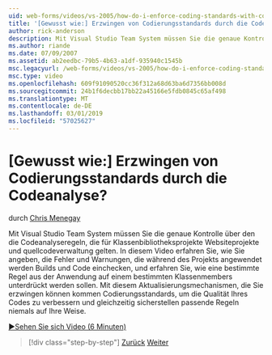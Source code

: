 ```yaml
---
uid: web-forms/videos/vs-2005/how-do-i-enforce-coding-standards-with-code-analysis
title: '[Gewusst wie:] Erzwingen von Codierungsstandards durch die Codeanalyse? | Microsoft-Dokumentation'
author: rick-anderson
description: Mit Visual Studio Team System müssen Sie die genaue Kontrolle über den die Codeanalyseregeln, die für Klassenbibliotheksprojekte Websiteprojekte und Co-Source-Code gelten...
ms.author: riande
ms.date: 07/09/2007
ms.assetid: ab2eedbc-79b5-4b63-a1df-935940c1545b
msc.legacyurl: /web-forms/videos/vs-2005/how-do-i-enforce-coding-standards-with-code-analysis
msc.type: video
ms.openlocfilehash: 609f91090520cc36f312a68d63ba6d7356bb008d
ms.sourcegitcommit: 24b1f6decbb17bb22a45166e5fdb0845c65af498
ms.translationtype: MT
ms.contentlocale: de-DE
ms.lasthandoff: 03/01/2019
ms.locfileid: "57025627"
---
```

<a name="how-do-i-enforce-coding-standards-with-code-analysis"></a>[Gewusst wie:] Erzwingen von Codierungsstandards durch die Codeanalyse?
====================
durch [Chris Menegay](https://twitter.com/CMenegay)

Mit Visual Studio Team System müssen Sie die genaue Kontrolle über den die Codeanalyseregeln, die für Klassenbibliotheksprojekte Websiteprojekte und quellcodeverwaltung gelten. In diesem Video erfahren Sie, wie Sie angeben, die Fehler und Warnungen, die während des Projekts angewendet werden Builds und Code einchecken, und erfahren Sie, wie eine bestimmte Regel aus der Anwendung auf einem bestimmten Klassenmembers unterdrückt werden sollen. Mit diesem Aktualisierungsmechanismen, die Sie erzwingen können kommen Codierungsstandards, um die Qualität Ihres Codes zu verbessern und gleichzeitig sicherstellen passende Regeln niemals auf Ihre Weise.

[&#9654;Sehen Sie sich Video (6 Minuten)](https://channel9.msdn.com/Blogs/ASP-NET-Site-Videos/how-do-i-enforce-coding-standards-with-code-analysis)

> [!div class="step-by-step"]
> [Zurück](how-do-i-set-up-distributed-load-testing-for-high-volume-tests.md)
> [Weiter](how-do-i-use-generic-tests.md)
